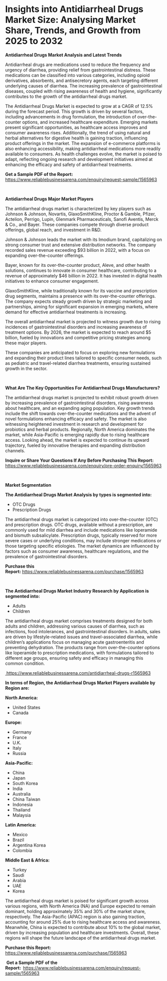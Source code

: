 <p><h1>Insights into Antidiarrheal Drugs Market Size: Analysing Market Share, Trends, and Growth from 2025 to 2032</h1></p><p><strong>Antidiarrheal Drugs Market Analysis and Latest Trends</strong></p>
<p><p>Antidiarrheal drugs are medications used to reduce the frequency and urgency of diarrhea, providing relief from gastrointestinal distress. These medications can be classified into various categories, including opioid derivatives, absorbents, and antisecretory agents, each targeting different underlying causes of diarrhea. The increasing prevalence of gastrointestinal diseases, coupled with rising awareness of health and hygiene, significantly contributes to the growth of the antidiarrheal drugs market.</p><p>The Antidiarrheal Drugs Market is expected to grow at a CAGR of 12.5% during the forecast period. This growth is driven by several factors, including advancements in drug formulation, the introduction of over-the-counter options, and increased healthcare expenditure. Emerging markets present significant opportunities, as healthcare access improves and consumer awareness rises. Additionally, the trend of using natural and herbal alternatives for digestive health is gaining traction, influencing product offerings in the market. The expansion of e-commerce platforms is also enhancing accessibility, making antidiarrheal medications more readily available to consumers. As health challenges evolve, the market is poised to adapt, reflecting ongoing research and development initiatives aimed at enhancing the efficacy and safety of antidiarrheal treatments.</p></p>
<p><strong>Get a Sample PDF of the Report:&nbsp;</strong> <a href="https://www.reliablebusinessarena.com/enquiry/request-sample/1565963?utm_campaign=2720&utm_medium=2&utm_source=Github&utm_content=ia&utm_term=19042025&utm_id=antidiarrheal-drugs">https://www.reliablebusinessarena.com/enquiry/request-sample/1565963</a></p>
<p>&nbsp;</p>
<p><strong>Antidiarrheal Drugs Major Market Players</strong></p>
<p><p>The antidiarrheal drugs market is characterized by key players such as Johnson & Johnson, Novartis, GlaxoSmithKline, Proctor & Gamble, Pfizer, Actelion, Perrigo, Lupin, Glenmark Pharmaceuticals, Sanofi Aventis, Merck & Co., and Bayer. These companies compete through diverse product offerings, global reach, and investment in R&D.</p><p>Johnson & Johnson leads the market with its Imodium brand, capitalizing on strong consumer trust and extensive distribution networks. The company recorded sales revenue exceeding $93 billion in 2022, with a focus on expanding over-the-counter offerings. </p><p>Bayer, known for its over-the-counter product, Aleve, and other health solutions, continues to innovate in consumer healthcare, contributing to a revenue of approximately $46 billion in 2022. It has invested in digital health initiatives to enhance consumer engagement.</p><p>GlaxoSmithKline, while traditionally known for its vaccine and prescription drug segments, maintains a presence with its over-the-counter offerings. The company expects steady growth driven by strategic marketing and partnerships, aiming for significant expansion in emerging markets, where demand for effective antidiarrheal treatments is increasing.</p><p>The overall antidiarrheal market is projected to witness growth due to rising incidences of gastrointestinal disorders and increasing awareness of treatment options. By 2026, the market is expected to reach around $5 billion, fueled by innovations and competitive pricing strategies among these major players.</p><p>These companies are anticipated to focus on exploring new formulations and expanding their product lines tailored to specific consumer needs, such as pediatric and travel-related diarrhea treatments, ensuring sustained growth in the sector.</p></p>
<p>&nbsp;</p>
<p><strong>What Are The Key Opportunities For Antidiarrheal Drugs Manufacturers?</strong></p>
<p><p>The antidiarrheal drugs market is projected to exhibit robust growth driven by increasing prevalence of gastrointestinal disorders, rising awareness about healthcare, and an expanding aging population. Key growth trends include the shift towards over-the-counter medications and the advent of novel formulations enhancing efficacy and safety. The market is also witnessing heightened investment in research and development for probiotics and herbal products. Regionally, North America dominates the market, while Asia-Pacific is emerging rapidly due to rising healthcare access. Looking ahead, the market is expected to continue its upward trajectory, fueled by innovative therapies and expanding distribution channels.</p></p>
<p><strong>Inquire or Share Your Questions If Any Before Purchasing This Report:</strong> <a href="https://www.reliablebusinessarena.com/enquiry/pre-order-enquiry/1565963?utm_campaign=2720&utm_medium=2&utm_source=Github&utm_content=ia&utm_term=19042025&utm_id=antidiarrheal-drugs">https://www.reliablebusinessarena.com/enquiry/pre-order-enquiry/1565963</a></p>
<p>&nbsp;</p>
<p><strong>Market Segmentation</strong></p>
<p><strong>The Antidiarrheal Drugs Market Analysis by types is segmented into:</strong></p>
<p><ul><li>OTC Drugs</li><li>Prescription Drugs</li></ul></p>
<p><p>The antidiarrheal drugs market is categorized into over-the-counter (OTC) and prescription drugs. OTC drugs, available without a prescription, are commonly used for mild diarrhea and include medications like loperamide and bismuth subsalicylate. Prescription drugs, typically reserved for more severe cases or underlying conditions, may include stronger medications or those targeting specific etiologies. The market dynamics are influenced by factors such as consumer awareness, healthcare regulations, and the prevalence of gastrointestinal disorders.</p></p>
<p><strong>Purchase this Report:&nbsp;</strong><a href="https://www.reliablebusinessarena.com/purchase/1565963?utm_campaign=2720&utm_medium=2&utm_source=Github&utm_content=ia&utm_term=19042025&utm_id=antidiarrheal-drugs">https://www.reliablebusinessarena.com/purchase/1565963</a></p>
<p>&nbsp;</p>
<p><strong>The Antidiarrheal Drugs Market Industry Research by Application is segmented into:</strong></p>
<p><ul><li>Adults</li><li>Children</li></ul></p>
<p><p>The antidiarrheal drugs market comprises treatments designed for both adults and children, addressing various causes of diarrhea, such as infections, food intolerances, and gastrointestinal disorders. In adults, sales are driven by lifestyle-related issues and travel-associated diarrhea, while children’s applications focus on managing acute gastroenteritis and preventing dehydration. The products range from over-the-counter options like loperamide to prescription medications, with formulations tailored to different age groups, ensuring safety and efficacy in managing this common condition.</p></p>
<p><a href="https://www.reliablebusinessarena.com/antidiarrheal-drugs-r1565963?utm_campaign=2720&utm_medium=2&utm_source=Github&utm_content=ia&utm_term=19042025&utm_id=antidiarrheal-drugs">&nbsp;https://www.reliablebusinessarena.com/antidiarrheal-drugs-r1565963</a></p>
<p><strong>In terms of Region, the Antidiarrheal Drugs Market Players available by Region are:</strong></p>
<p>
    <p> <strong> North America: </strong>
        <ul>
            <li>United States</li>
            <li>Canada</li>
        </ul>
        </p> 
    <p> <strong> Europe: </strong>
        <ul>
            <li>Germany</li>
            <li>France</li>
            <li>U.K.</li>
            <li>Italy</li>
            <li>Russia</li>
        </ul>
        </p> 
    <p> <strong> Asia-Pacific: </strong>
        <ul>
            <li>China</li>
            <li>Japan</li>
            <li>South Korea</li>
            <li>India</li>
            <li>Australia</li>
            <li>China Taiwan</li>
            <li>Indonesia</li>
            <li>Thailand</li>
            <li>Malaysia</li>
        </ul>
        </p> 
    <p> <strong> Latin America: </strong>
        <ul>
            <li>Mexico</li>
            <li>Brazil</li>
            <li>Argentina Korea</li>
            <li>Colombia</li>
        </ul>
        </p> 
    <p> <strong> Middle East & Africa: </strong>
        <ul>
            <li>Turkey</li>
            <li>Saudi</li>
            <li>Arabia</li>
            <li>UAE</li>
            <li>Korea</li>
        </ul>
    </p>
    </p>
<p><p>The antidiarrheal drugs market is poised for significant growth across various regions, with North America (NA) and Europe expected to remain dominant, holding approximately 35% and 30% of the market share, respectively. The Asia-Pacific (APAC) region is also gaining traction, accounting for around 25% due to rising healthcare access and awareness. Meanwhile, China is expected to contribute about 10% to the global market, driven by increasing population and healthcare investments. Overall, these regions will shape the future landscape of the antidiarrheal drugs market.</p></p>
<p><strong>Purchase this Report: </strong><a href="https://www.reliablebusinessarena.com/purchase/1565963?utm_campaign=2720&utm_medium=2&utm_source=Github&utm_content=ia&utm_term=19042025&utm_id=antidiarrheal-drugs">https://www.reliablebusinessarena.com/purchase/1565963</a></p>
<p>&nbsp;<strong>Get a Sample PDF of the Report:&nbsp;&nbsp;</strong><a href="https://www.reliablebusinessarena.com/enquiry/request-sample/1565963?utm_campaign=2720&utm_medium=2&utm_source=Github&utm_content=ia&utm_term=19042025&utm_id=antidiarrheal-drugs">https://www.reliablebusinessarena.com/enquiry/request-sample/1565963</a></p>
<p><strong></strong></p>
<p><p></p><p></p><p></p></p>